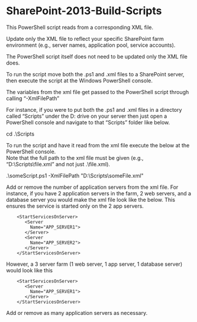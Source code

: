 # SharePoint-2013-Build-Scripts
This PowerShell script reads from a corresponding XML file.  

Update only the XML file to reflect your specific SharePoint farm environment (e.g., server names, application pool, service accounts).  

The PowerShell script itself does not need to be updated only the XML file does.   

To run the script move both the .ps1 and .xml files to a SharePoint server, 
then execute the script at the Windows PowerShell console.  

The variables from the xml file get passed to the PowerShell script through calling “-XmlFilePath” 

For instance, if you were to put both the .ps1 and .xml files in a directory called “Scripts” 
under the D: drive on your server then just open a PowerShell console and navigate to that “Scripts” 
folder like below.

cd  .\Scripts

To run the script and have it read from the xml file execute the below at the PowerShell console.  
Note that the full path to the xml file must be given (e.g., “D:\Scripts\file.xml” and not just .\file.xml).

.\someScript.ps1  -XmlFilePath  "D:\Scripts\someFile.xml"

Add or remove the number of application servers from the xml file. 
For instance, if you have 2 application servers in the farm, 2 web servers, and a database server you
would make the xml file look like the below.  This ensures the service is started only on the 2 app servers.

        <StartServicesOnServer>
           <Server
             Name="APP_SERVER1">
           </Server>
           <Server
             Name="APP_SERVER2">
           </Server>      
        </StartServicesOnServer>

However, a 3 server farm (1 web server, 1 app server, 1 database server) would look like this

        <StartServicesOnServer>
           <Server
             Name="APP_SERVER1">
           </Server>     
        </StartServicesOnServer>

Add or remove as many application servers as necessary.
